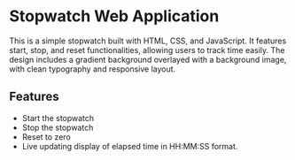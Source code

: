# Stopwatch Web Application 
This is a simple stopwatch built with HTML, CSS, and JavaScript. It features start, stop, and reset functionalities, allowing users to track time easily. The design includes a gradient background overlayed with a background image, with clean typography and responsive layout. 

## Features 
- Start the stopwatch
- Stop the stopwatch 
- Reset to zero 
- Live updating display of elapsed time in HH:MM:SS format.
